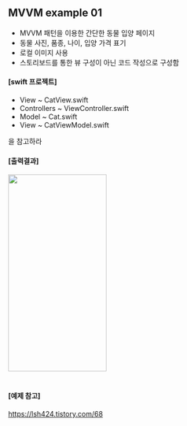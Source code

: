 ## MVVM example 01
- MVVM 패턴을 이용한 간단한 동물 입양 페이지
- 동물 사진, 품종, 나이, 입양 가격 표기
- 로컬 이미지 사용
- 스토리보드를 통한 뷰 구성이 아닌 코드 작성으로 구성함 

#### [swift 프로젝트]
- View ~ CatView.swift
- Controllers ~ ViewController.swift
- Model ~ Cat.swift
- View ~ CatViewModel.swift  

을 참고하라

#### [출력결과]
<img src = "https://github.com/JXHXXN/SWIFT_projects/assets/76980015/2fe54f16-3d48-4a8d-9a7e-8627e5e8375e" width = "200" height = "400"/>

#
#### [예제 참고]
https://lsh424.tistory.com/68
